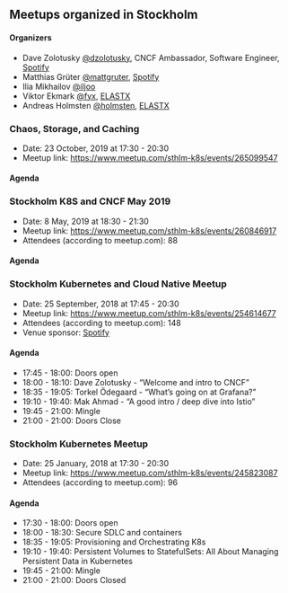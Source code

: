 ## Meetups organized in Stockholm

#### Organizers

 - Dave Zolotusky [@dzolotusky](https://github.com/dzolotusky), CNCF Ambassador, Software Engineer, [Spotify](https://www.spotify.com/)
 - Matthias Grüter [@mattgruter](https://github.com/mattgruter), [Spotify](https://www.spotify.com/)
 - Ilia Mikhailov [@iljoo](https://github.com/iljoo)
 - Viktor Ekmark [@fyx](https://github.com/fyx), [ELASTX](https://elastx.se/en)
 - Andreas Holmsten [@holmsten](https://github.com/holmsten), [ELASTX](https://elastx.se/en)

### Chaos, Storage, and Caching

 - Date: 23 October, 2019 at 17:30 - 20:30
 - Meetup link: https://www.meetup.com/sthlm-k8s/events/265099547

#### Agenda


### Stockholm K8S and CNCF May 2019

 - Date: 8 May, 2019 at 18:30 - 21:30
 - Meetup link: https://www.meetup.com/sthlm-k8s/events/260846917
 - Attendees (according to meetup.com): 88

#### Agenda


### Stockholm Kubernetes and Cloud Native Meetup

 - Date: 25 September, 2018 at 17:45 - 20:30
 - Meetup link: https://www.meetup.com/sthlm-k8s/events/254614677
 - Attendees (according to meetup.com): 148
 - Venue sponsor: [Spotify](https://www.spotify.com/)

#### Agenda

 - 17:45 - 18:00: Doors open 
 - 18:00 - 18:10: Dave Zolotusky - “Welcome and intro to CNCF” 
 - 18:35 - 19:05: Torkel Ödegaard - “What’s going on at Grafana?” 
 - 19:10 - 19:40: Mak Ahmad - “A good intro / deep dive into Istio” 
 - 19:45 - 21:00: Mingle 
 - 21:00 - 21:00: Doors Close 

### Stockholm Kubernetes Meetup

 - Date: 25 January, 2018 at 17:30 - 20:30
 - Meetup link: https://www.meetup.com/sthlm-k8s/events/245823087
 - Attendees (according to meetup.com): 96

#### Agenda

 - 17:30 - 18:00: Doors open 
 - 18:00 - 18:30: Secure SDLC and containers 
 - 18:35 - 19:05: Provisioning and Orchestrating K8s 
 - 19:10 - 19:40: Persistent Volumes to StatefulSets: All About Managing Persistent Data in Kubernetes 
 - 19:45 - 21:00: Mingle 
 - 21:00 - 21:00: Doors Closed 
